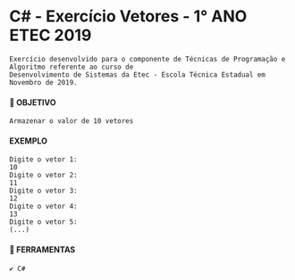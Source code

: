 # C# - Exercício Vetores - 1° ANO ETEC 2019
    Exercício desenvolvido para o componente de Técnicas de Programação e Algoritmo referente ao curso de 
    Desenvolvimento de Sistemas da Etec - Escola Técnica Estadual em Novembro de 2019.

#### 📝 OBJETIVO
    Armazenar o valor de 10 vetores
    
#### EXEMPLO
    Digite o vetor 1:
    10
    Digite o vetor 2:
    11
    Digite o vetor 3:
    12
    Digite o vetor 4:
    13
    Digite o vetor 5:
    (...)

       
#### 📌 FERRAMENTAS
    ✔️ C#
    

